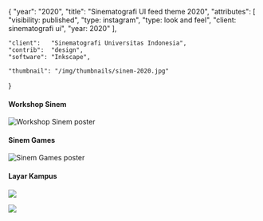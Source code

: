 {
	"year": "2020",
	"title": "Sinematografi UI feed theme 2020",
	"attributes": [
		"visibility: published",
		"type: instagram",
		"type: look and feel",
		"client: sinematografi ui",
		"year: 2020"
	],
	
	"client":   "Sinematografi Universitas Indonesia",
	"contrib":  "design",
	"software": "Inkscape",
	
	"thumbnail": "/img/thumbnails/sinem-2020.jpg"
}

#### Workshop Sinem

![Workshop Sinem poster](/img/portfolio/sinem20_workshop.jpg)

#### Sinem Games

![Sinem Games poster](/img/portfolio/Template_Sinem2020_Games.jpg)

#### Layar Kampus

![](/img/portfolio/Template_Sinem2020_LayarKampus_2.jpg)

![](/img/portfolio/Template_Sinem2020_LayarKampus_3.jpg)
